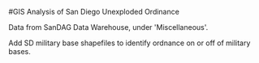 #GIS Analysis of San Diego Unexploded Ordinance

Data from SanDAG Data Warehouse, under 'Miscellaneous'.

Add SD military base shapefiles to identify ordnance on or off of military bases.
